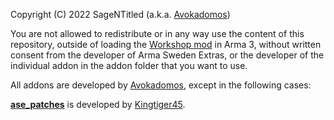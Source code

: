 Copyright (C) 2022 SageNTitled (a.k.a. [Avokadomos](https://github.com/Avokadomos))

You are not allowed to redistribute or in any way use the content of this
repository, outside of loading the [Workshop mod](https://steamcommunity.com/sharedfiles/filedetails/?id=887282071) in Arma 3, without written consent
from the developer of Arma Sweden Extras, or the developer of the individual
addon in the addon folder that you want to use.

All addons are developed by [Avokadomos](https://github.com/Avokadomos), except in the following cases:

**[ase_patches](https://github.com/ArmaSweden/Arma-Sweden-Extras/tree/main/addons/ase_patches)** is developed by [Kingtiger45](https://github.com/Kingtiger45).
